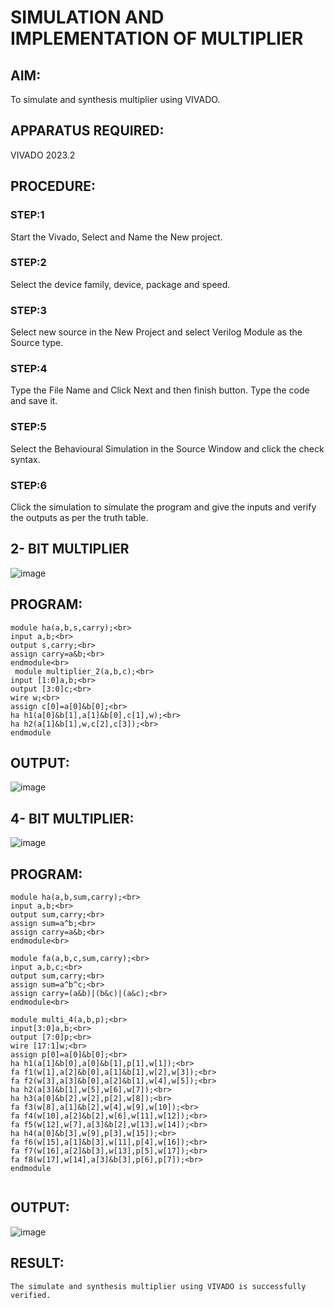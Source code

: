 # SIMULATION AND IMPLEMENTATION OF MULTIPLIER
## AIM: 
To simulate and synthesis multiplier using VIVADO.
## APPARATUS REQUIRED: 
VIVADO 2023.2

## PROCEDURE:
### STEP:1 
Start the Vivado, Select and Name the New project.<br>
### STEP:2 
Select the device family, device, package and speed. <br>
### STEP:3 
Select new source in the New Project and select Verilog Module as the Source type.<br>
### STEP:4 
Type the File Name and Click Next and then finish button. Type the code and save it.<br>
### STEP:5 
Select the Behavioural Simulation in the Source Window and click the check syntax.<br>
### STEP:6
Click the simulation to simulate the program and give the inputs and verify the outputs as per the truth table.

## 2- BIT MULTIPLIER
 
![image](https://github.com/Sachita02/VLSI-LAB-EXP-3/assets/162723490/f3a91ef2-acd1-46e9-afe3-1ab17a8e9e58)


## PROGRAM:
```
module ha(a,b,s,carry);<br>
input a,b;<br>
output s,carry;<br>
assign carry=a&b;<br>
endmodule<br>
 module multiplier_2(a,b,c);<br>
input [1:0]a,b;<br>
output [3:0]c;<br>
wire w;<br>
assign c[0]=a[0]&b[0];<br>
ha h1(a[0]&b[1],a[1]&b[0],c[1],w);<br>
ha h2(a[1]&b[1],w,c[2],c[3]);<br>
endmodule

 ```                     
## OUTPUT:               
                   
![image](https://github.com/Sachita02/VLSI-LAB-EXP-3/assets/162723490/42cb1e44-31a8-4ad6-bdb0-614704442b69)



## 4- BIT MULTIPLIER:

![image](https://github.com/Sachita02/VLSI-LAB-EXP-3/assets/162723490/3f1d3ec2-df9c-43f2-a51d-3ea516bde4e6)


## PROGRAM:
```
module ha(a,b,sum,carry);<br>
input a,b;<br>
output sum,carry;<br>
assign sum=a^b;<br>
assign carry=a&b;<br>
endmodule<br>

module fa(a,b,c,sum,carry);<br>
input a,b,c;<br>
output sum,carry;<br>
assign sum=a^b^c;<br>
assign carry=(a&b)|(b&c)|(a&c);<br>
endmodule<br>

module multi_4(a,b,p);<br>
input[3:0]a,b;<br>
output [7:0]p;<br>
wire [17:1]w;<br>
assign p[0]=a[0]&b[0];<br>
ha h1(a[1]&b[0],a[0]&b[1],p[1],w[1]);<br>
fa f1(w[1],a[2]&b[0],a[1]&b[1],w[2],w[3]);<br>
fa f2(w[3],a[3]&b[0],a[2]&b[1],w[4],w[5]);<br>
ha h2(a[3]&b[1],w[5],w[6],w[7]);<br>
ha h3(a[0]&b[2],w[2],p[2],w[8]);<br>
fa f3(w[8],a[1]&b[2],w[4],w[9],w[10]);<br>
fa f4(w[10],a[2]&b[2],w[6],w[11],w[12]);<br>
fa f5(w[12],w[7],a[3]&b[2],w[13],w[14]);<br>
ha h4(a[0]&b[3],w[9],p[3],w[15]);<br>
fa f6(w[15],a[1]&b[3],w[11],p[4],w[16]);<br>
fa f7(w[16],a[2]&b[3],w[13],p[5],w[17]);<br>
fa f8(w[17],w[14],a[3]&b[3],p[6],p[7]);<br>
endmodule
                                                                                                                                                                                                            
```
## OUTPUT:

![image](https://github.com/Sachita02/VLSI-LAB-EXP-3/assets/162723490/68220ccd-438c-4f79-bad1-024da3576449)


## RESULT:
	The simulate and synthesis multiplier using VIVADO is successfully verified.



